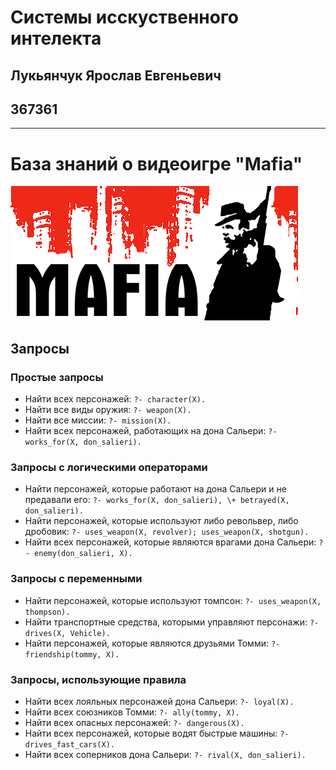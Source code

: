 # Системы исскуственного интелекта
## Лукьянчук Ярослав Евгеньевич
## 367361

---

# База знаний о видеоигре "Mafia"
<a href="./prolog/main.pl"> 
<img src="./images/mafia.jpg" alt="База знаний здесь">
</a>

## Запросы

### Простые запросы

*   Найти всех персонажей: `?- character(X).`
*   Найти все виды оружия: `?- weapon(X).`
*   Найти все миссии: `?- mission(X).`
*   Найти всех персонажей, работающих на дона Сальери: `?- works_for(X, don_salieri).`

### Запросы с логическими операторами

*   Найти персонажей, которые работают на дона Сальери и не предавали его: `?- works_for(X, don_salieri), \+ betrayed(X, don_salieri).`
*   Найти персонажей, которые используют либо револьвер, либо дробовик: `?- uses_weapon(X, revolver); uses_weapon(X, shotgun).`
*   Найти всех персонажей, которые являются врагами дона Сальери: `?- enemy(don_salieri, X).`

### Запросы с переменными

*   Найти персонажей, которые используют томпсон: `?- uses_weapon(X, thompson).`
*   Найти транспортные средства, которыми управляют персонажи: `?- drives(X, Vehicle).`
*   Найти персонажей, которые являются друзьями Томми: `?- friendship(tommy, X).`

### Запросы, использующие правила

*   Найти всех лояльных персонажей дона Сальери: `?- loyal(X).`
*   Найти всех союзников Томми: `?- ally(tommy, X).`
*   Найти всех опасных персонажей: `?- dangerous(X).`
*   Найти всех персонажей, которые водят быстрые машины: `?- drives_fast_cars(X).`
*   Найти всех соперников дона Сальери: `?- rival(X, don_salieri).`

